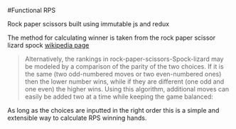 #Functional RPS

Rock paper scissors built using immutable js and redux

The method for calculating winner is taken from the rock paper scissor lizard spock [wikipedia page](https://en.wikipedia.org/wiki/Rock-paper-scissors#Additional_weapons)

> Alternatively, the rankings in rock-paper-scissors-Spock-lizard may be modeled by a comparison of the parity of the two choices. If it is the same (two odd-numbered moves or two even-numbered ones) then the lower number wins, while if they are different (one odd and one even) the higher wins. Using this algorithm, additional moves can easily be added two at a time while keeping the game balanced:

As long as the choices are inputted in the right order this is a simple and extensible way to calculate RPS winning hands.
